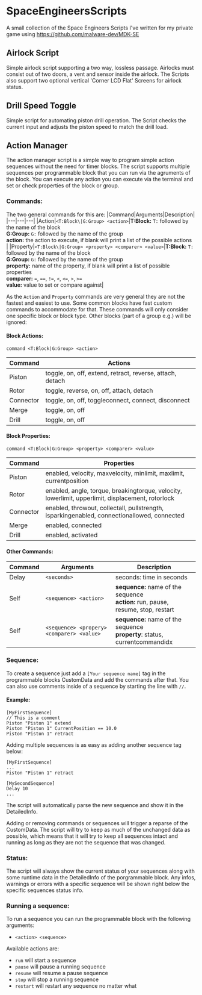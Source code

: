 # SpaceEngineersScripts
A small collection of the Space Engineers Scripts I've written for my private game using https://github.com/malware-dev/MDK-SE

## **Airlock Script**
Simple airlock script supporting a two way, lossless passage. Airlocks must consist out of two doors, a vent and sensor inside the airlock.
The Scripts also support two optional vertical 'Corner LCD Flat' Screens for airlock status.

## **Drill Speed Toggle**
Simple script for automating piston drill operation. The Script checks the current input and adjusts the piston speed to match the drill load.

## **Action Manager**
The action manager script is a simple way to program simple action sequences without the need for timer blocks. The script supports multiple sequences per programmable block that you can run via the agruments of the block. You can execute any action you can execute via the terminal and set or check properties of the block or group. 

### **Commands:**
The two general commands for this are:
|Command|Arguments|Description|
|---|---|---|
|Action|`<T:Block\|G:Group> <action>`|**T:Block:** `T:` followed by the name of the block <br> **G:Group:** `G:` followed by the name of the group <br> **action:** the action to execute, if blank will print a list of the possible actions <br>|
|Property|`<T:Block\|G:Group> <property> <comparer> <value>`|**T:Block:** `T:` followed by the name of the block <br> **G:Group:** `G:` followed by the name of the group <br> **property:** name of the property, if blank will print a list of possible properties <br> **comparer:** `=`, `==`, `!=`, `<`, `<=`, `>`, `>=` <br> **value:** value to set or compare against|


As the `Action` and `Property` commands are very general they are not the fastest and easiest to use. Some common blocks have fast custom commands to accommodate for that. These commands will only consider one specific block or block type. Other blocks (part of a group e.g.) will be ignored:
#### **Block Actions:**
```
command <T:Block|G:Group> <action>
```
| Command | Actions |
|---|---|
|Piston|toggle, on, off, extend, retract, reverse, attach, detach|
|Rotor|toggle, reverse, on, off, attach, detach|
|Connector|toggle, on, off, toggleconnect, connect, disconnect|
|Merge|toggle, on, off|
|Drill|toggle, on, off|
#### **Block Properties:**
```
command <T:Block|G:Group> <property> <comparer> <value>
```
| Command | Properties |
|---|---|
|Piston|enabled, velocity, maxvelocity, minlimit, maxlimit, currentposition|
|Rotor|enabled, angle, torque, breakingtorque, velocity, lowerlimit, upperlimit, displacement, rotorlock|
|Connector|enabled, throwout, collectall, pullstrength, isparkingenabled, connectionallowed, connected|
|Merge|enabled, connected|
|Drill|enabled, activated|

#### **Other Commands:**

| Command | Arguments | Description |
| --- | --- | --- |
|Delay|`<seconds>`| seconds: time in seconds|
|Self|`<sequence> <action>`|**sequence:** name of the sequence <br> **action:** run, pause, resume, stop, restart|
|Self|`<sequence> <propery> <comparer> <value>`|**sequence:** name of the sequence <br> **property**: status, currentcommandidx|

### **Sequence:**
To create a sequence just add a `[Your sequence name]` tag in the programmable blocks CustomData and add the commands after that. You can also use comments inside of a sequence by starting the line with `//`.

#### Example:
```
[MyFirstSequence]
// This is a comment
Piston "Piston 1" extend
Piston "Piston 1" CurrentPosition == 10.0
Piston "Piston 1" retract
```

Adding multiple sequences is as easy as adding another sequence tag below:
```
[MyFirstSequence]
...
Piston "Piston 1" retract

[MySecondSequence]
Delay 10
...
```

The script will automatically parse the new sequence and show it in the DetailedInfo. 

Adding or removing commands or sequences will trigger a reparse of the CustomData. The script will try to keep as much of the unchanged data as possible, which means that it will try to keep all sequences intact and running as long as they are not the sequence that was changed.

### **Status:**
The script will always show the current status of your sequences along with some runtime data in the DetailedInfo of the porgrammable block. Any infos, warnings or errors with a specific sequence will be shown right below the specific sequences status info.

### **Running a sequence:**
To run a sequence you can run the programmable block with the following arguments:
- `<action> <sequence>`

Available actions are:
- `run` will start a sequence
- `pause` will pause a running sequence
- `resume` will resume a pause sequence
- `stop` will stop a running sequence
- `restart` will restart any sequence no matter what

